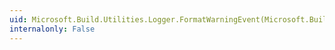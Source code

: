 ```yaml
---
uid: Microsoft.Build.Utilities.Logger.FormatWarningEvent(Microsoft.Build.Framework.BuildWarningEventArgs)
internalonly: False
---
```

